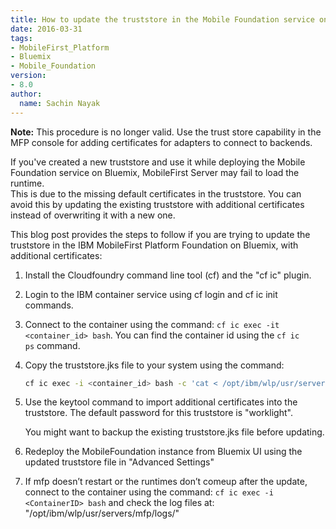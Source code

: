 ```yaml
---
title: How to update the truststore in the Mobile Foundation service on Bluemix
date: 2016-03-31
tags:
- MobileFirst_Platform
- Bluemix
- Mobile_Foundation
version:
- 8.0
author:
  name: Sachin Nayak
---
```


**Note:** This procedure is no longer valid. Use the trust store capability in the MFP console for adding certificates for adapters to connect to backends.


If you've created a new truststore and use it while deploying the Mobile Foundation service on Bluemix, MobileFirst Server may fail to load the runtime.   
This is due to the missing default certificates in the truststore. You can avoid this by updating the existing truststore with additional certificates instead of overwriting it with a new one.

This blog post provides the steps to follow if you are trying to update the truststore in the IBM MobileFirst Platform Foundation on Bluemix, with additional certificates:

1. Install the Cloudfoundry command line tool (cf) and the "cf ic" plugin.
2. Login to the IBM container service using cf login and cf ic init commands.
3. Connect to the container using the command: `cf ic exec -it <container_id> bash`. You can find the container id using the `cf ic ps` command.
4. Copy the truststore.jks file to your system using the command: 

    ```bash
    cf ic exec -i <container_id> bash -c 'cat < /opt/ibm/wlp/usr/servers/mfp/resources/security/truststore.jks' > ./truststore.jks
    ```
    
5. Use the keytool command to import additional certificates into the truststore. The default password for this truststore is "worklight".

    You might want to backup the existing truststore.jks file before updating.

6. Redeploy the MobileFoundation instance from Bluemix UI using the updated truststore file in "Advanced Settings"
7. If mfp doesn’t restart or the runtimes don’t comeup after the update, connect to the container using the command: `cf ic exec -i <ContainerID> bash` and check the log files at: "/opt/ibm/wlp/usr/servers/mfp/logs/"
